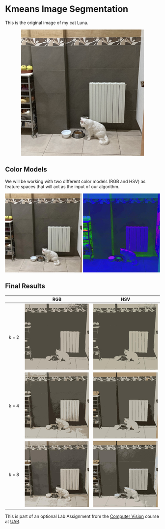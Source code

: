 # Kmeans Image Segmentation

This is the original image of my cat Luna.

<p align="center">
<img src="/input_imgs/luna.png" width="400"/>
</p>

## Color Models

We will be working with two different color models (RGB and HSV) as feature spaces that will act as the input of our algorithm.

<p align="center">
<img src="/input_imgs/luna_input_rgb.jpg" width="250"/> <img src="/input_imgs/luna_input_hsv.jpg" width="250"/>
</p>

## Final Results

| <img width=70/> | RGB | HSV |
| :-------------: | :-------------: | :-------------: |
| k = 2 | [<img src="/output_imgs/luna_2_rgb.jpg" width="350"/>](/output_imgs/luna_2_rgb.jpg) | [<img src="/output_imgs/luna_2_hsv.jpg" width="350"/>](/output_imgs/luna_2_hsv.jpg) |
| k = 4 | [<img src="/output_imgs/luna_4_rgb.jpg" width="350"/>](/output_imgs/luna_4_rgb.jpg) | [<img src="/output_imgs/luna_4_hsv.jpg" width="350"/>](/output_imgs/luna_4_hsv.jpg) |
| k = 8 | [<img src="/output_imgs/luna_8_rgb.jpg" width="350"/>](/output_imgs/luna_8_rgb.jpg) | [<img src="/output_imgs/luna_8_hsv.jpg" width="350"/>](/output_imgs/luna_8_hsv.jpg) |

This is part of an optional Lab Assignment from the [Computer Vision](http://www.cvc.uab.es/shared/teach/a102784/) course at [UAB](https://www.uab.cat/).

